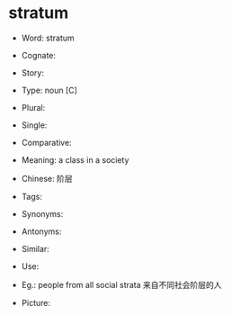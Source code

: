 # stratum

- Word: stratum
- Cognate: 
- Story: 

- Type: noun [C]
- Plural: 
- Single: 
- Comparative: 
- Meaning: a class in a society
- Chinese: 阶层
- Tags: 
- Synonyms: 
- Antonyms: 
- Similar: 
- Use: 
- Eg.: people from all social strata 来自不同社会阶层的人
- Picture: 


